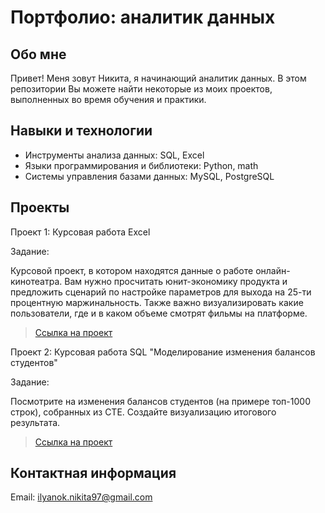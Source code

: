 # Портфолио: аналитик данных

## Обо мне

Привет! Меня зовут Никита, я начинающий аналитик данных. В этом репозитории Вы можете найти некоторые из моих проектов, выполненных во время обучения и практики.

## Навыки и технологии
- Инструменты анализа данных: SQL, Excel
- Языки программирования и библиотеки: Python, math
- Системы управления базами данных: MySQL, PostgreSQL

## Проекты
Проект 1: Курсовая работа Excel

Задание:
<p> Курсовой проект, в котором находятся данные о работе онлайн-кинотеатра. Вам нужно просчитать юнит-экономику продукта и предложить сценарий по настройке параметров для выхода на 25-ти процентную маржинальность. Также важно визуализировать какие пользователи, где и в каком объеме смотрят фильмы на платформе. </p>

> <a href="https://docs.google.com/spreadsheets/d/1biXGQJvu3I3zMt5sg-NLklU45jdJ3CBV/edit?usp=drive_link&ouid=107390140298031812868&rtpof=true&sd=true">Ссылка на проект</a>

Проект 2: Курсовая работа SQL "Моделирование изменения балансов студентов"

Задание:
<p> Посмотрите на изменения балансов студентов (на примере топ-1000 строк), собранных из CTE. 
Создайте визуализацию итогового результата. </p>

> <a href="https://docs.google.com/spreadsheets/d/1yT37XKMYRcBwyB6k7YYipZqv6D_JF8K-/edit?usp=drive_link&ouid=107390140298031812868&rtpof=true&sd=true">Ссылка на проект</a>

## Контактная информация
Email: ilyanok.nikita97@gmail.com
